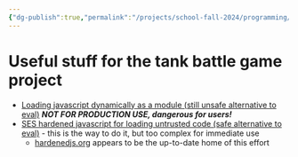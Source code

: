 ```yaml
---
{"dg-publish":true,"permalink":"/projects/school-fall-2024/programming/programming-projects/tank-battle-resources/"}
---
```



# Useful stuff for the tank battle game project

- [Loading javascript dynamically as a module (still unsafe alternative to eval)](https://2ality.com/2019/10/eval-via-import.html) ***NOT FOR PRODUCTION USE, dangerous for users!***
- [SES hardened javascript for loading untrusted code (safe alternative to eval)](https://github.com/endojs/endo/blob/master/packages/ses/docs/guide.md) - this is the way to do it, but too complex for immediate use
    - [hardenedjs.org](https://hardenedjs.org/#examples) appears to be the up-to-date home of this effort

